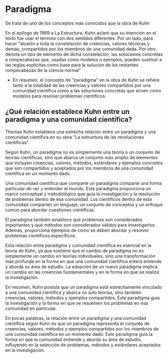 # Paradigma

Se trata de uno de los conceptos más conocidos que la obra de Kuhn

En el epílogo de 1969 a La Estructura, Kuhn aclaró que su intención en el texto fue
usar el término con dos sentidos diferentes. Por un lado, para hacer “alusión a toda
la constelación de creencias, valores técnicas y demás, compartidos por los
miembros de una comunidad dada. Por otro, denota un tipo de elemento de dicha constelación, las soluciones concretas a rompecabezas que, usadas como modelos
o ejemplos, pueden sustituir a las reglas explícitas como base para la solución de los
restantes rompecabezas de la ciencia normal”

- En resumen, el concepto de "paradigma" en la obra de Kuhn se refiere tanto a la totalidad de las creencias y valores compartidos por una comunidad científica como a las soluciones concretas que sirven como modelos para resolver problemas científicos.

## ¿Qué relación establece Kuhn entre un paradigma y una comunidad científica?

Thomas Kuhn establece una estrecha relación entre un paradigma y una comunidad científica en su obra "La estructura de las revoluciones científicas".

Según Kuhn, un paradigma no es simplemente una teoría o un conjunto de teorías científicas, sino que abarca un conjunto más amplio de elementos que incluyen creencias, valores, métodos, estándares y ejemplos concretos que son compartidos y aceptados por los miembros de una comunidad científica en un momento dado.

Una comunidad científica que comparte un paradigma comparte una forma particular de ver y entender el mundo. Este paradigma proporciona un marco conceptual y metodológico que guía la investigación y la resolución de problemas dentro de esa comunidad. Los científicos dentro de esta comunidad comparten un lenguaje, un conjunto de conceptos y un enfoque común para abordar cuestiones científicas.

El paradigma también establece qué problemas son considerados importantes y qué métodos son considerados válidos para investigarlos. Además, proporciona ejemplos de cómo se deben abordar y resolver problemas científicos específicos.

Esta relación entre paradigma y comunidad científica es esencial en la teoría de Kuhn, ya que sostiene que el cambio de paradigma no es simplemente un cambio en teorías individuales, sino una transformación más profunda en la forma en que una comunidad científica entera entiende y aborda su área de estudio. La adopción de un nuevo paradigma implica un cambio en las creencias fundamentales y en la forma en que se realiza la investigación.

En resumen, Kuhn postula que un paradigma está estrechamente vinculado a una comunidad científica y abarca no solo teorías, sino también creencias, valores, métodos y ejemplos compartidos. Este paradigma guía la investigación y la forma en que se resuelven los problemas en esa comunidad en particular.

En pocas palabras, la relación entre un paradigma y una comunidad científica según Kuhn es que un paradigma representa el conjunto de creencias, valores, métodos y ejemplos compartidos por los miembros de una comunidad científica en un momento dado. Este paradigma guía la forma en que la comunidad entiende y aborda su área de estudio, influyendo en la selección de problemas, métodos y estándares aceptados en la investigación.
